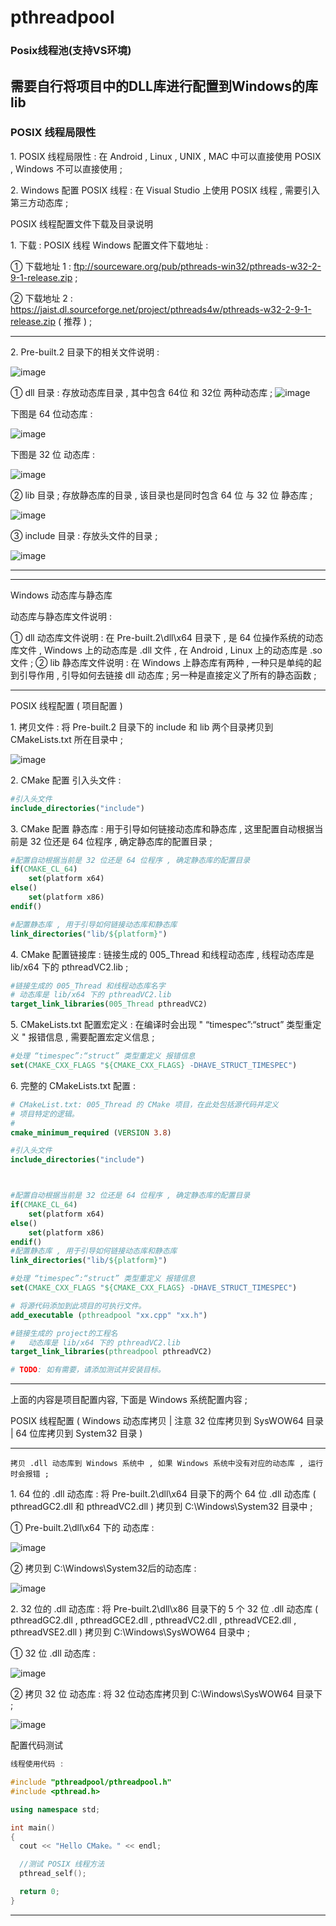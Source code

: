 # pthreadpool
### Posix线程池(支持VS环境)

## 需要自行将项目中的DLL库进行配置到Windows的库lib
### POSIX 线程局限性


​1. POSIX 线程局限性 : 在 Android , Linux , UNIX , MAC 中可以直接使用 POSIX , Windows 不可以直接使用 ;​

​2. Windows 配置 POSIX 线程 : 在 Visual Studio 上使用 POSIX 线程 , 需要引入第三方动态库 ;​


POSIX 线程配置文件下载及目录说明


​1. 下载 : POSIX 线程 Windows 配置文件下载地址 :​

​① 下载地址 1 : ftp://sourceware.org/pub/pthreads-win32/pthreads-w32-2-9-1-release.zip ;​

​② 下载地址 2 : https://jaist.dl.sourceforge.net/project/pthreads4w/pthreads-w32-2-9-1-release.zip ( 推荐 ) ;​

***
​2. Pre-built.2 目录下的相关文件说明 :​

![image](https://user-images.githubusercontent.com/87646355/212582965-dafc9d4c-121e-46c8-b052-e232e6b33c03.png)


​① dll 目录 : 存放动态库目录 , 其中包含 64位 和 32位 两种动态库 ;​
![image](https://user-images.githubusercontent.com/87646355/212582974-9c690758-a960-4c7b-98f3-d6adec6d64ea.png)


​下图是 64 位动态库 :​

![image](https://user-images.githubusercontent.com/87646355/212582794-ebb89ed7-eb2d-43aa-9f32-3ee776764a85.png)


​下图是 32 位 动态库 :​

![image](https://user-images.githubusercontent.com/87646355/212582812-a3534dfc-1c09-4f2b-bada-6e5c62774d07.png)


​② lib 目录 ; 存放静态库的目录 , 该目录也是同时包含 64 位 与 32 位 静态库 ;​

![image](https://user-images.githubusercontent.com/87646355/212582826-f85905bf-248e-4b5f-858c-81ceba4fd302.png)


​③ include 目录 : 存放头文件的目录 ;

![image](https://user-images.githubusercontent.com/87646355/212582837-4bbac680-8b17-460c-8724-65c7773be877.png)




***
***

Windows 动态库与静态库


​动态库与静态库文件说明 :​


​① dll 动态库文件说明 : 在 Pre-built.2\dll\x64 目录下 , 是 64 位操作系统的动态库文件 , Windows 上的动态库是 .dll 文件 , 在 Android , Linux 上的动态库是 .so 文件 ;​
​② lib 静态库文件说明 : 在 Windows 上静态库有两种 , 一种只是单纯的起到引导作用 , 引导如何去链接 dll 动态库 ; 另一种是直接定义了所有的静态函数 ;​



***

POSIX 线程配置 ( 项目配置 )


​1. 拷贝文件 : 将 Pre-built.2 目录下的 include 和 lib 两个目录拷贝到 CMakeLists.txt 所在目录中 ;​

![image](https://user-images.githubusercontent.com/87646355/212582882-c216f005-7193-49c6-b479-087614fcac00.png)



​2. CMake 配置 引入头文件 :​
```CMake
#引入头文件
include_directories("include")
```
​3. CMake 配置 静态库 : 用于引导如何链接动态库和静态库 , 这里配置自动根据当前是 32 位还是 64 位程序 , 确定静态库的配置目录 ;​
```CMake
#配置自动根据当前是 32 位还是 64 位程序 , 确定静态库的配置目录
if(CMAKE_CL_64)
    set(platform x64)
else()
    set(platform x86)
endif()

#配置静态库 , 用于引导如何链接动态库和静态库
link_directories("lib/${platform}")

```
​4. CMake 配置链接库 : 链接生成的 005_Thread 和线程动态库 , 线程动态库是 lib/x64 下的 pthreadVC2.lib ;​
```CMake
#链接生成的 005_Thread 和线程动态库名字  
# 动态库是 lib/x64 下的 pthreadVC2.lib 
target_link_libraries(005_Thread pthreadVC2)

```

​5. CMakeLists.txt 配置宏定义 : 在编译时会出现 " “timespec”:“struct” 类型重定义 " 报错信息 , 需要配置宏定义信息 ;​
```CMake
#处理 “timespec”:“struct” 类型重定义 报错信息
set(CMAKE_CXX_FLAGS "${CMAKE_CXX_FLAGS} -DHAVE_STRUCT_TIMESPEC")
```
​6. 完整的 CMakeLists.txt 配置 :​
```CMake
# CMakeList.txt: 005_Thread 的 CMake 项目，在此处包括源代码并定义
# 项目特定的逻辑。
#
cmake_minimum_required (VERSION 3.8)

#引入头文件
include_directories("include")



#配置自动根据当前是 32 位还是 64 位程序 , 确定静态库的配置目录
if(CMAKE_CL_64)
    set(platform x64)
else()
    set(platform x86)
endif()
#配置静态库 , 用于引导如何链接动态库和静态库
link_directories("lib/${platform}")

#处理 “timespec”:“struct” 类型重定义 报错信息
set(CMAKE_CXX_FLAGS "${CMAKE_CXX_FLAGS} -DHAVE_STRUCT_TIMESPEC")

# 将源代码添加到此项目的可执行文件。
add_executable (pthreadpool "xx.cpp" "xx.h")

#链接生成的 project的工程名 
#   动态库是 lib/x64 下的 pthreadVC2.lib 
target_link_libraries(pthreadpool pthreadVC2)

# TODO: 如有需要，请添加测试并安装目标。
```
***

上面的内容是项目配置内容, 下面是 Windows 系统配置内容 ;









POSIX 线程配置 ( Windows 动态库拷贝 | 注意 32 位库拷贝到 SysWOW64 目录 | 64 位库拷贝到 System32 目录 )

***
```
​拷贝 .dll 动态库到 Windows 系统中 , 如果 Windows 系统中没有对应的动态库 , 运行时会报错 ;​

```


​1. 64 位的 .dll 动态库 : 将 Pre-built.2\dll\x64 目录下的两个 64 位 .dll 动态库 ( pthreadGC2.dll 和 pthreadVC2.dll ) 拷贝到 C:\Windows\System32 目录中 ;​


​① Pre-built.2\dll\x64 下的 动态库 :

![image](https://user-images.githubusercontent.com/87646355/212583284-3d60b62d-abe5-41d5-a3ef-19b9691a9096.png)

​② 拷贝到 C:\Windows\System32后的动态库 :​

![image](https://user-images.githubusercontent.com/87646355/212583312-1ea44fa9-5a6b-4e63-ac51-731ea3126fc8.png)



​2. 32 位的 .dll 动态库 : 将 Pre-built.2\dll\x86 目录下的 5 个 32 位 .dll 动态库 ( pthreadGC2.dll , pthreadGCE2.dll , pthreadVC2.dll , pthreadVCE2.dll , pthreadVSE2.dll ) 拷贝到 C:\Windows\SysWOW64 目录中 ;​

​① 32 位 .dll 动态库 :​

![image](https://user-images.githubusercontent.com/87646355/212583336-f7bb4d62-2f97-412a-8e39-530c7e91b3d2.png)


​② 拷贝 32 位 动态库 : 将 32 位动态库拷贝到 C:\Windows\SysWOW64 目录下 ;​

![image](https://user-images.githubusercontent.com/87646355/212583341-5d2f2154-19b7-460e-8e0d-552d3c45143e.png)





配置代码测试

```C++
​线程使用代码 :​

#include "pthreadpool/pthreadpool.h"
#include <pthread.h>

using namespace std;

int main()
{
  cout << "Hello CMake。" << endl;

  //测试 POSIX 线程方法
  pthread_self();

  return 0;
}
```
***
